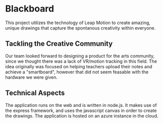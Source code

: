 # Blackboard

This project utilizes the technology of Leap Motion to create amazing, unique drawings that capture the spontanous creativity within everyone. 

## Tackling the Creative Community ## 
Our team looked forward to designing a product for the arts community, since we thought there was a lack of VR/motion tracking in this field. The idea originally was focused on helping teachers upload their notes and achieve a "smartboard", however that did not seem feasable with the hardware we were given. 

## Technical Aspects ##
The application runs on the web and is written in node.js. It makes use of the express framework, and uses the javascript canvas in order to create the drawings. The application is hosted on an azure instance in the cloud. 
